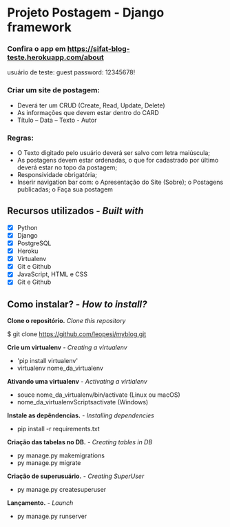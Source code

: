 # Projeto Postagem - Django framework

### Confira o app em https://sifat-blog-teste.herokuapp.com/about
usuário de teste: guest
password: 12345678!

### Criar um site de postagem:
- Deverá ter um CRUD (Create, Read, Update, Delete) 
- As informações que devem estar dentro do CARD
- Título – Data – Texto - Autor

### Regras:
- O Texto digitado pelo usuário deverá ser salvo com letra maiúscula;
- As postagens devem estar ordenadas, o que for cadastrado por último deverá estar no
topo da postagem;
- Responsividade obrigatória;
- Inserir navigation bar com:
o Apresentação do Site (Sobre);
o Postagens publicadas;
o Faça sua postagem

 ## Recursos utilizados - *Built with*
- [x] Python 
- [x] Django
- [x] PostgreSQL
- [x] Heroku 
- [x] Virtualenv
- [x] Git e Github
- [x] JavaScript, HTML e CSS
- [x] Git e Github

## Como instalar? - *How to install?*

**Clone o repositório.**
*Clone this repository*

$ git clone https://github.com/leopesi/myblog.git

**Crie um virtualenv** - *Creating a virtualenv*

- 'pip install virtualenv'
- virtualenv nome_da_virtualenv

**Ativando uma virtualenv** - *Activating a virtialenv*

- souce nome_da_virtualenv/bin/activate (Linux ou macOS)
- nome_da_virtualenvScriptsactivate (Windows)

**Instale as depêndencias.** - *Installing dependencies*
- pip install -r requirements.txt

**Criação das tabelas no DB.** - *Creating tables in DB*
- py manage.py makemigrations
- py manage.py migrate

**Criação de superusuário.** - *Creating SuperUser*
- py manage.py createsuperuser

**Lançamento.** - *Launch*
- py manage.py runserver


